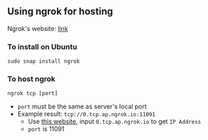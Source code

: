 

## Using ngrok for hosting

Ngrok's website: [link](https://ngrok.com/)

### To install on Ubuntu
```
sudo snap install ngrok
```

### To host ngrok
```
ngrok tcp [port]
```
* `port` must be the same as server's local port
* Example result: `tcp://0.tcp.ap.ngrok.io:11091`
  * Use [this website](https://whatismyipaddress.com/hostname-ip), input `0.tcp.ap.ngrok.io` to get `IP Address`
  * `port` is 11091

